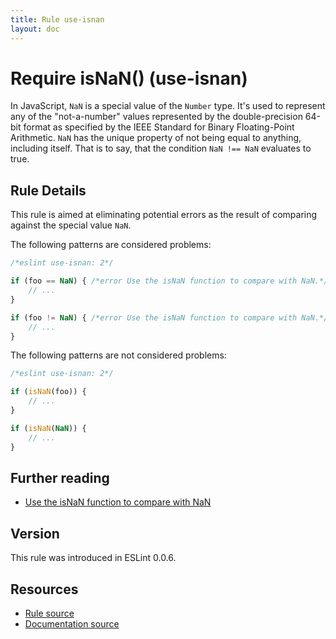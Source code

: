 ```yaml
---
title: Rule use-isnan
layout: doc
---
```

<!-- Note: No pull requests accepted for this file. See README.md in the root directory for details. -->
# Require isNaN() (use-isnan)

In JavaScript, `NaN` is a special value of the `Number` type. It's used to represent any of the "not-a-number" values represented by the double-precision 64-bit format as specified by the IEEE Standard for Binary Floating-Point Arithmetic. `NaN` has the unique property of not being equal to anything, including itself. That is to say, that the condition `NaN !== NaN` evaluates to true.

## Rule Details

This rule is aimed at eliminating potential errors as the result of comparing against the special value `NaN`.

The following patterns are considered problems:

```js
/*eslint use-isnan: 2*/

if (foo == NaN) { /*error Use the isNaN function to compare with NaN.*/
    // ...
}

if (foo != NaN) { /*error Use the isNaN function to compare with NaN.*/
    // ...
}
```

The following patterns are not considered problems:

```js
/*eslint use-isnan: 2*/

if (isNaN(foo)) {
    // ...
}

if (isNaN(NaN)) {
    // ...
}
```

## Further reading

* [Use the isNaN function to compare with NaN](http://jslinterrors.com/use-the-isnan-function-to-compare-with-nan/)

## Version

This rule was introduced in ESLint 0.0.6.

## Resources

* [Rule source](https://github.com/eslint/eslint/tree/master/lib/rules/use-isnan.js)
* [Documentation source](https://github.com/eslint/eslint/tree/master/docs/rules/use-isnan.md)
